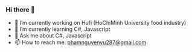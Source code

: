### Hi there 👋



- 🔭 I’m currently working on Hufi (HoChiMinh University food industry)
- 🌱 I’m currently learning C#, Javascript
- 💬 Ask me about C#, Javascript
- 📫 How to reach me: phamnguyenvu287@gmail.com 



